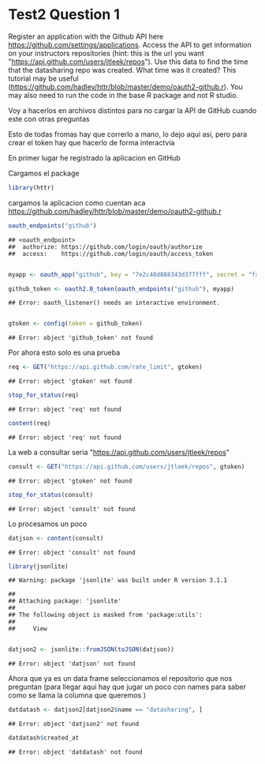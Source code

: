 Test2 Question 1 
========================================================



Register an application with the Github API here https://github.com/settings/applications. Access the API to get information on your instructors repositories (hint: this is the url you want "https://api.github.com/users/jtleek/repos"). Use this data to find the time that the datasharing repo was created. What time was it created? This tutorial may be useful (https://github.com/hadley/httr/blob/master/demo/oauth2-github.r). You may also need to run the code in the base R package and not R studio.


Voy a hacerlos en archivos distintos para no cargar la API de GitHub cuando este con otras preguntas 


Esto de todas fromas hay que correrlo a mano, lo dejo aqui asi, pero para crear el token hay que hacerlo de forma interactvia


En primer lugar he registrado la aplicacion en GitHub

Cargamos el package 


```r
library(httr)
```


cargamos la aplicacion como cuentan aca https://github.com/hadley/httr/blob/master/demo/oauth2-github.r


```r
oauth_endpoints("github")
```

```
## <oauth_endpoint>
##  authorize: https://github.com/login/oauth/authorize
##  access:    https://github.com/login/oauth/access_token
```

```r

myapp <- oauth_app("github", key = "7e2c48d888343d377fff", secret = "fa231d3509ee0c3768584bebaa3d05ce34257934")

github_token <- oauth2.0_token(oauth_endpoints("github"), myapp)
```

```
## Error: oauth_listener() needs an interactive environment.
```

```r

gtoken <- config(token = github_token)
```

```
## Error: object 'github_token' not found
```



Por ahora esto solo es una prueba


```r
req <- GET("https://api.github.com/rate_limit", gtoken)
```

```
## Error: object 'gtoken' not found
```

```r
stop_for_status(req)
```

```
## Error: object 'req' not found
```

```r
content(req)
```

```
## Error: object 'req' not found
```



La web a consultar seria "https://api.github.com/users/jtleek/repos" 


```r
consult <- GET("https://api.github.com/users/jtleek/repos", gtoken)
```

```
## Error: object 'gtoken' not found
```

```r
stop_for_status(consult)
```

```
## Error: object 'consult' not found
```




Lo procesamos un poco


```r
datjson <- content(consult)
```

```
## Error: object 'consult' not found
```

```r
library(jsonlite)
```

```
## Warning: package 'jsonlite' was built under R version 3.1.1
```

```
## 
## Attaching package: 'jsonlite'
## 
## The following object is masked from 'package:utils':
## 
##     View
```

```r

datjson2 <- jsonlite::fromJSON(toJSON(datjson))
```

```
## Error: object 'datjson' not found
```



Ahora que ya es un data frame seleccionamos el repositorio que nos preguntan 
(para llegar aqui hay que jugar un poco con names para saber como se llama la columna que queremos )

```r
datdatash <- datjson2[datjson2$name == "datasharing", ]
```

```
## Error: object 'datjson2' not found
```

```r
datdatash$created_at
```

```
## Error: object 'datdatash' not found
```

